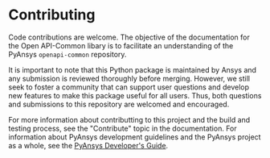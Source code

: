 # Contributing

Code contributions are welcome. The objective of the documentation
for the Open API-Common libary is to facilitate an understanding
of the PyAnsys ``openapi-common`` repository.

It is important to note that this Python package is maintained
by Ansys and any submission is reviewed thoroughly before merging.
However, we still seek to foster a community that can support
user questions and develop new features to make this package
useful for all users.  Thus, both questions and submissions
to this repository are welcomed and encouraged.

For more information about contributting to this project and the build
and testing process, see the "Contribute" topic in the documentation.
For information about PyAnsys development guidelines and the PyAnsys project
as a whole, see the [PyAnsys Developer's Guide](https://github.com/pyansys/about).
